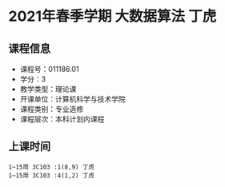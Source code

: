 # 2021年春季学期 大数据算法 丁虎






## 课程信息

- 课程号：011186.01
- 学分：3
- 教学类型：理论课
- 开课单位：计算机科学与技术学院
- 课程类别：专业选修
- 课程层次：本科计划内课程

## 上课时间

```
1~15周 3C103 :1(8,9) 丁虎
1~15周 3C103 :4(1,2) 丁虎
```

